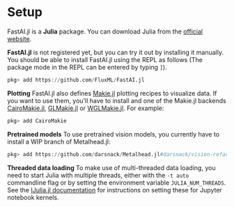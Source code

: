 # Setup

FastAI.jl is a **Julia** package. You can download Julia from the [official website](http://localhost:8000/docs/setup.md.html).

**FastAI.jl** is not registered yet, but you can try it out by installing it manually. You should be able to install FastAI.jl using the REPL as follows (The package mode in the REPL can be entered by typing `]`).

```julia
pkg> add https://github.com/FluxML/FastAI.jl
```

**Plotting** FastAI.jl also defines [Makie.jl](https://github.com/JuliaPlots/Makie.jl) plotting recipes to visualize data. If you want to use them, you'll have to install and one of the Makie.jl backends [CairoMakie.jl](https://github.com/JuliaPlots/CairoMakie.jl), [GLMakie.jl](https://github.com/JuliaPlots/GLMakie.jl) or [WGLMakie.jl](https://github.com/JuliaPlots/WGLMakie.jl). For example:

```julia
pkg> add CairoMakie
```

**Pretrained models** To use pretrained vision models, you currently have to install a WIP branch of Metalhead.jl:

```julia
pkg> add https://github.com/darsnack/Metalhead.jl#darsnack/vision-refactor
```

**Threaded data loading** To make use of multi-threaded data loading, you need to start Julia with multiple threads, either with the `-t auto` commandline flag or by setting the environment variable `JULIA_NUM_THREADS`. See the [IJulia.jl documentation](https://julialang.github.io/IJulia.jl/dev/manual/installation/#Installing-additional-Julia-kernels) for instructions on setting these for Jupyter notebook kernels.